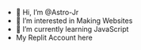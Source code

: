 - 👋 Hi, I’m @Astro-Jr
- 👀 I’m interested in Making Websites
- 🌱 I’m currently learning JavaScript 
- My Replit Account <a href="https://replit.com/@JayedRehan" style="text-decoration: wavy;">here</a>

<!---
Astro-Jr/Astro-Jr is a ✨ special ✨ repository because its `README.md` (this file) appears on your GitHub profile.
You can click the Preview link to take a look at your changes.
--->
